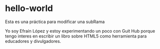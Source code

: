 # hello-world
Esta es una práctica para modificar una subRama 

Yo soy Efraín López y estoy experimentando un poco con Guit Hub porque tengo interes en escribir un libro sobre HTML5 como herramienta para educadores y divulgadores. 
